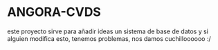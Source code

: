 # ANGORA-CVDS

este proyecto sirve para añadir ideas un sistema de base de datos y si alguien modifica esto, tenemos problemas, nos damos cuchilloooooo :/
